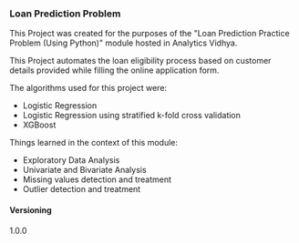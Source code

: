 ### Loan Prediction Problem

This Project was created for the purposes of the "Loan Prediction Practice Problem (Using Python)" module hosted in Analytics Vidhya.

This Project automates the loan eligibility process based on customer details provided while filling the online application form.

The algorithms used for this project were:
* Logistic Regression
* Logistic Regression using stratified k-fold cross validation
* XGBoost

Things learned in the context of this module:
* Exploratory Data Analysis
* Univariate and Bivariate Analysis
* Missing values detection and treatment
* Outlier detection and treatment

#### Versioning
1.0.0